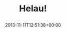 ---
retweeted: false
source: <a href="http://twitter.com/download/android" rel="nofollow">Twitter for Android</a>
entities:
  user_mentions: []
  urls: []
  symbols: []
  media:
  - expanded_url: https://twitter.com/bascht/status/399882107323162624/photo/1
    indices:
    - '7'
    - '29'
    url: http://t.co/8wxSjZEgeR
    media_url: http://pbs.twimg.com/media/BYyqqEZIYAAMyDJ.jpg
    id_str: '399882106639507456'
    id: '399882106639507456'
    media_url_https: https://pbs.twimg.com/media/BYyqqEZIYAAMyDJ.jpg
    sizes:
      large:
        w: '1152'
        h: '2048'
        resize: fit
      thumb:
        w: '150'
        h: '150'
        resize: crop
      small:
        w: '383'
        h: '680'
        resize: fit
      medium:
        w: '675'
        h: '1200'
        resize: fit
    type: photo
    display_url: pic.twitter.com/8wxSjZEgeR
  hashtags: []
display_text_range:
- '0'
- '29'
favorite_count: '2'
id_str: '399882107323162624'
truncated: false
retweet_count: '0'
id: '399882107323162624'
possibly_sensitive: false
created_at: Mon Nov 11 12:51:38 +0000 2013
favorited: false
full_text: Helau!
lang: in
extended_entities:
  media:
  - expanded_url: https://twitter.com/bascht/status/399882107323162624/photo/1
    indices:
    - '7'
    - '29'
    url: http://t.co/8wxSjZEgeR
    media_url: http://pbs.twimg.com/media/BYyqqEZIYAAMyDJ.jpg
    id_str: '399882106639507456'
    id: '399882106639507456'
    media_url_https: https://pbs.twimg.com/media/BYyqqEZIYAAMyDJ.jpg
    sizes:
      large:
        w: '1152'
        h: '2048'
        resize: fit
      thumb:
        w: '150'
        h: '150'
        resize: crop
      small:
        w: '383'
        h: '680'
        resize: fit
      medium:
        w: '675'
        h: '1200'
        resize: fit
    type: photo
    display_url: pic.twitter.com/8wxSjZEgeR
tags:
- pesos/twitter
date: '2013-11-11T12:51:38+00:00'
src: https://twitter.com/bascht/status/399882107323162624
original_url: https://twitter.com/bascht/status/399882107323162624
type: twitter_tweet
media_url: https://img.bascht.com/twitter/pbs.twimg.com/media/BYyqqEZIYAAMyDJ.jpg
text: Helau!
title: 'Helau!

  '

---
